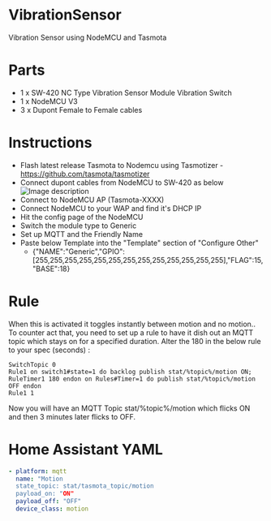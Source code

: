 # VibrationSensor
Vibration Sensor using NodeMCU and Tasmota

# Parts
* 1 x SW-420 NC Type Vibration Sensor Module Vibration Switch
* 1 x NodeMCU V3
* 3 x Dupont Female to Female cables

# Instructions
* Flash latest release Tasmota to Nodemcu using Tasmotizer - https://github.com/tasmota/tasmotizer
* Connect dupont cables from NodeMCU to SW-420 as below
![Image description](https://i.imgur.com/ErQPBrk.png)
* Connect to NodeMCU AP (Tasmota-XXXX)
* Connect NodeMCU to your WAP and find it's DHCP IP
* Hit the config page of the NodeMCU
* Switch the module type to Generic
* Set up MQTT and the Friendly Name
* Paste below Template into the "Template" section of "Configure Other"
  * {"NAME":"Generic","GPIO":[255,255,255,255,255,255,255,255,255,255,255,255,255],"FLAG":15,"BASE":18}
  
# Rule
When this is activated it toggles instantly between motion and no motion.. To counter act that, you need to set up a rule to have it dish out an MQTT topic which stays on for a specified duration. Alter the 180 in the below rule to your spec (seconds) : 

```SwitchMode1 1
SwitchTopic 0
Rule1 on switch1#state=1 do backlog publish stat/%topic%/motion ON; RuleTimer1 180 endon on Rules#Timer=1 do publish stat/%topic%/motion OFF endon
Rule1 1
```

Now you will have an MQTT Topic stat/%topic%/motion which flicks ON and then 3 minutes later flicks to OFF.

# Home Assistant YAML

```YAML
- platform: mqtt
  name: "Motion
  state_topic: stat/tasmota_topic/motion
  payload_on: "ON"
  payload_off: "OFF"
  device_class: motion
```
